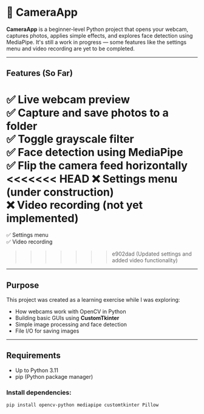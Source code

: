 # 📸 CameraApp

**CameraApp** is a beginner-level Python project that opens your webcam, captures photos, applies simple effects, and explores face detection using MediaPipe. It's still a work in progress — some features like the settings menu and video recording are yet to be completed.

---

## Features (So Far)

✅ Live webcam preview  
✅ Capture and save photos to a folder  
✅ Toggle grayscale filter  
✅ Face detection using MediaPipe  
✅ Flip the camera feed horizontally  
<<<<<<< HEAD
❌ Settings menu (under construction)  
❌ Video recording (not yet implemented)
=======
✅ Settings menu  
✅ Video recording
>>>>>>> e902dad (Updated settings and added video functionality)

---

## Purpose

This project was created as a learning exercise while I was exploring:
- How webcams work with OpenCV in Python  
- Building basic GUIs using **CustomTkinter**  
- Simple image processing and face detection  
- File I/O for saving images


---

## Requirements

- Up to Python 3.11  
- pip (Python package manager)

### Install dependencies:

```bash
pip install opencv-python mediapipe customtkinter Pillow
